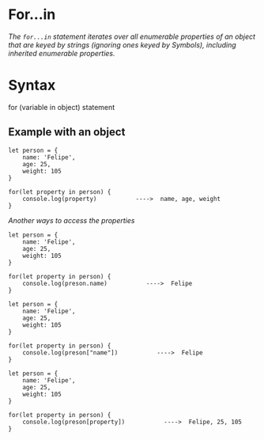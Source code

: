# For...in

_The `for...in` statement iterates over all enumerable properties of an object that are keyed by strings (ignoring ones keyed by Symbols), including inherited enumerable properties._


# Syntax 

for (variable in object)
  statement


## Example with an object
```JS
let person = {
    name: 'Felipe',
    age: 25,
    weight: 105
}

for(let property in person) {
    console.log(property)           ---->  name, age, weight
}
```



_Another ways to access the properties_



```JS
let person = {
    name: 'Felipe',
    age: 25,
    weight: 105
}

for(let property in person) {
    console.log(preson.name)           ---->  Felipe
}
```


```JS
let person = {
    name: 'Felipe',
    age: 25,
    weight: 105
}

for(let property in person) {
    console.log(preson["name"])           ---->  Felipe
}
```


```JS
let person = {
    name: 'Felipe',
    age: 25,
    weight: 105
}

for(let property in person) {
    console.log(preson[property])           ---->  Felipe, 25, 105
}
```